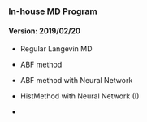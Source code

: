 ### In-house MD Program 
#### Version: 2019/02/20

* Regular Langevin MD
* ABF method 
* ABF method with Neural Network 
* HistMethod with Neural Network (I)

* 
